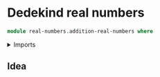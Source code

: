 # Dedekind real numbers

```agda
module real-numbers.addition-real-numbers where
```

<details><summary>Imports</summary>

```agda
open import real-numbers.dedekind-real-numbers
```

</details>

## Idea
